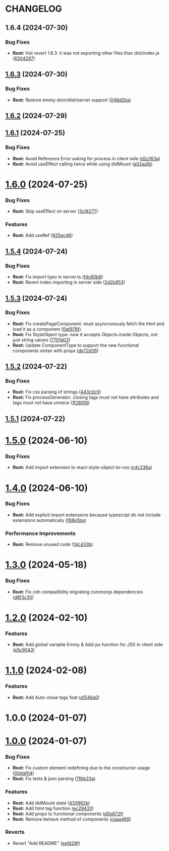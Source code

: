 # CHANGELOG

## 1.6.4 (2024-07-30)


### Bug Fixes

* **Root:** Hot revert 1.6.3: it was not exporting other files than dist/index.js ([6304267](https://github.com/emmyjs/emmy-dom/commit/6304267ff3e77dde125b3bceb1587d9f455ede32))



## [1.6.3](https://github.com/emmyjs/emmy-dom/compare/1.6.2...1.6.3) (2024-07-30)


### Bug Fixes

* **Root:** Restore emmy-dom/dist/server support ([048d2ba](https://github.com/emmyjs/emmy-dom/commit/048d2ba9ecd0dc13c4304b4757fe115910960957))



## [1.6.2](https://github.com/emmyjs/emmy-dom/compare/1.6.1...1.6.2) (2024-07-29)



## [1.6.1](https://github.com/emmyjs/emmy-dom/compare/1.6.0...1.6.1) (2024-07-25)


### Bug Fixes

* **Root:** Avoid Reference Error asking for process in client side ([d2c163a](https://github.com/emmyjs/emmy-dom/commit/d2c163afb45b9ec642b8beaa570727bbce9667c0))
* **Root:** Avoid useEffect calling twice while using didMount ([a02aa1b](https://github.com/emmyjs/emmy-dom/commit/a02aa1bac27f3408b67c435f54249480a339dc78))



# [1.6.0](https://github.com/emmyjs/emmy-dom/compare/1.5.4...1.6.0) (2024-07-25)


### Bug Fixes

* **Root:** Skip useEffect on server ([3cf4277](https://github.com/emmyjs/emmy-dom/commit/3cf42776a700e67e4b258a989f1428cff0b361a5))


### Features

* **Root:** Add useRef ([925ec46](https://github.com/emmyjs/emmy-dom/commit/925ec46a80739d93c37e9e8bebba621d7b5f6452))



## [1.5.4](https://github.com/emmyjs/emmy-dom/compare/1.5.3...1.5.4) (2024-07-24)


### Bug Fixes

* **Root:** Fix import typo in server.ts ([fdc80b8](https://github.com/emmyjs/emmy-dom/commit/fdc80b8bfbd46b8ac4e0c0a41f7c9893d8d7e76c))
* **Root:** Revert index importing in server side ([2d2b953](https://github.com/emmyjs/emmy-dom/commit/2d2b953f83d8b89a53105f588bf6f0e256fecfa1))



## [1.5.3](https://github.com/emmyjs/emmy-dom/compare/1.5.2...1.5.3) (2024-07-24)


### Bug Fixes

* **Root:** Fix createPageComponent: must asyncronously fetch the html and load it as a component ([0af976f](https://github.com/emmyjs/emmy-dom/commit/0af976f3a37e0ab82b163f3dfba025702484d642))
* **Root:** Fix StyleObject type: now it accepts Objects inside Objects, not just string values ([7701d02](https://github.com/emmyjs/emmy-dom/commit/7701d022333671e3800431d249e7064d18cb8075))
* **Root:** Update ComponentType to support the new functional components sintax with props ([de72d26](https://github.com/emmyjs/emmy-dom/commit/de72d2624ccf7ac43a5ef96ad28c870a8e621b93))



## [1.5.2](https://github.com/emmyjs/emmy-dom/compare/1.5.1...1.5.2) (2024-07-22)


### Bug Fixes

* **Root:** Fix css parsing of strings ([443c0c5](https://github.com/emmyjs/emmy-dom/commit/443c0c55b9c7e3c669c00a1f2a4af560e95111cc))
* **Root:** Fix processGenerator: closing tags must not have attributes and tags must not have unnece ([1f280fd](https://github.com/emmyjs/emmy-dom/commit/1f280fd434d5569f478d317a561b5b8cb2035234))



## [1.5.1](https://github.com/emmyjs/emmy-dom/compare/1.5.0...1.5.1) (2024-07-22)



# [1.5.0](https://github.com/emmyjs/emmy-dom/compare/1.4.0...1.5.0) (2024-06-10)


### Bug Fixes

* **Root:** Add import extension to react-style-object-to-css ([c4c236a](https://github.com/emmyjs/emmy-dom/commit/c4c236ab176f1db50f1691a144c0201740da7dd7))



# [1.4.0](https://github.com/emmyjs/emmy-dom/compare/1.3.0...1.4.0) (2024-06-10)


### Bug Fixes

* **Root:** Add explicit import extensions because typescript do not include extensions automatically ([f88e5ba](https://github.com/emmyjs/emmy-dom/commit/f88e5ba49d0d8c547e875b3377d57ece1fd1cdf5))


### Performance Improvements

* **Root:** Remove unused code ([14c433b](https://github.com/emmyjs/emmy-dom/commit/14c433b242555ffb8ea108ae304d6afd5f4677cd))



# [1.3.0](https://github.com/emmyjs/emmy-dom/compare/1.2.0...1.3.0) (2024-05-18)


### Bug Fixes

* **Root:** Fix cdn compatibility migrating commonjs dependencies ([d8f3c30](https://github.com/emmyjs/emmy-dom/commit/d8f3c308e312d4c8ae86ef602b6b996da5736b12))



# [1.2.0](https://github.com/emmyjs/emmy-dom/compare/1.1.0...1.2.0) (2024-02-10)


### Features

* **Root:** Add global variable Emmy & Add jsx function for JSX in client side ([e5c9043](https://github.com/emmyjs/emmy-dom/commit/e5c904335599a9240f063ba17fbf7f10778731ab))



# [1.1.0](https://github.com/emmyjs/emmy-dom/compare/1.0.0...1.1.0) (2024-02-08)


### Features

* **Root:** Add Auto-close tags feat ([a1546a0](https://github.com/emmyjs/emmy-dom/commit/a1546a00e16b667bffa2a78e4a80e1e148612543))



# 1.0.0 (2024-01-07)



# [1.0.0](https://github.com/emmyjs/emmy-dom/compare/0.1.2...1.0.0) (2024-01-07)


### Bug Fixes

* **Root:** Fix custom element redefining due to the constructor usage ([00daf04](https://github.com/emmyjs/emmy-dom/commit/00daf04100aa9f62bf6d89087cfa557bac770947))
* **Root:** Fix tests & json parsing ([7fbb33a](https://github.com/emmyjs/emmy-dom/commit/7fbb33a3dad9b9d6c350406e36825216c408ddae))


### Features

* **Root:** Add didMount state ([433962b](https://github.com/emmyjs/emmy-dom/commit/433962b646739621bd5f25bb3b8cad4cd59ef095))
* **Root:** Add html tag function ([ec29433](https://github.com/emmyjs/emmy-dom/commit/ec294336469ac9353f1d067d3051cc01a9c9252c))
* **Root:** Add props to functional components ([d5b672f](https://github.com/emmyjs/emmy-dom/commit/d5b672fe404092a49b36d27b24d158c0c6c05652))
* **Root:** Remove behave method of components ([caaa469](https://github.com/emmyjs/emmy-dom/commit/caaa4698df5e9dc0dab67c888efd96368def7943))


### Reverts

* Revert "Add README" ([eef429f](https://github.com/emmyjs/emmy-dom/commit/eef429fa1fe070936bfe141b4609823bfcfb5a38))



